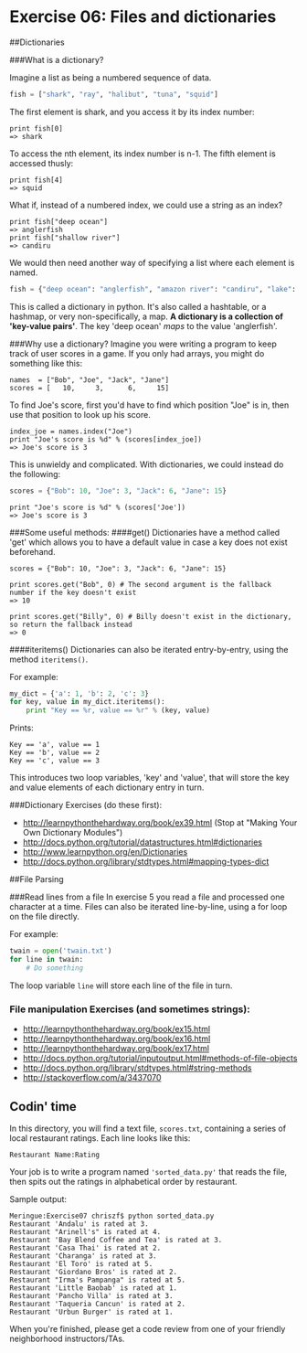 Exercise 06: Files and dictionaries
=======

##Dictionaries

###What is a dictionary?

Imagine a list as being a numbered sequence of data.
```python
fish = ["shark", "ray", "halibut", "tuna", "squid"]
```
The first element is shark, and you access it by its index number:
```
print fish[0]
=> shark
```
To access the nth element, its index number is n-1. The fifth element is accessed thusly:
```
print fish[4]
=> squid
```
What if, instead of a numbered index, we could use a string as an index?
```
print fish["deep ocean"]
=> anglerfish
print fish["shallow river"]
=> candiru
```
We would then need another way of specifying a list where each element is named.
```python
fish = {"deep ocean": "anglerfish", "amazon river": "candiru", "lake": "bass", "shallow river": "trout"}
```

This is called a dictionary in python. It's also called a hashtable, or a hashmap, or very non-specifically, a map. __A dictionary is a collection of 'key-value pairs'__. The key 'deep ocean' _maps_ to the value 'anglerfish'.

###Why use a dictionary?
Imagine you were writing a program to keep track of user scores in a game. If you only had arrays, you might do something like this:
```
names  = ["Bob", "Joe", "Jack", "Jane"]
scores = [   10,     3,      6,     15]
```
To find Joe's score, first you'd have to find which position "Joe" is in, then use that position to look up his score.
```
index_joe = names.index("Joe")
print "Joe's score is %d" % (scores[index_joe])
=> Joe's score is 3
```
This is unwieldy and complicated. With dictionaries, we could instead do the following:
```python
scores = {"Bob": 10, "Joe": 3, "Jack": 6, "Jane": 15}
```
```
print "Joe's score is %d" % (scores['Joe'])
=> Joe's score is 3
```

###Some useful methods:
####get()
Dictionaries have a method called 'get' which allows you to have a default value in case a key does not exist beforehand.
```
scores = {"Bob": 10, "Joe": 3, "Jack": 6, "Jane": 15}

print scores.get("Bob", 0) # The second argument is the fallback number if the key doesn't exist
=> 10

print scores.get("Billy", 0) # Billy doesn't exist in the dictionary, so return the fallback instead
=> 0
```

####iteritems()
Dictionaries can also be iterated entry-by-entry, using the method ```iteritems()```.

For example:
```python
my_dict = {'a': 1, 'b': 2, 'c': 3}
for key, value in my_dict.iteritems():
    print "Key == %r, value == %r" % (key, value)
```
Prints:
```
Key == 'a', value == 1
Key == 'b', value == 2
Key == 'c', value == 3
```
This introduces two loop variables, 'key' and 'value', that will store the key
and value elements of each dictionary entry in turn.


###Dictionary Exercises (do these first):
* http://learnpythonthehardway.org/book/ex39.html (Stop at "Making Your Own Dictionary Modules")
* http://docs.python.org/tutorial/datastructures.html#dictionaries
* http://www.learnpython.org/en/Dictionaries
* http://docs.python.org/library/stdtypes.html#mapping-types-dict




##File Parsing

###Read lines from a file
In exercise 5 you read a file and processed one character at a time. Files can also be iterated line-by-line, using a for loop on the file directly.

For example:
```python
twain = open('twain.txt')
for line in twain:
    # Do something
```
The loop variable ```line``` will store each line of the file in turn.

### File manipulation Exercises (and sometimes strings):
* http://learnpythonthehardway.org/book/ex15.html
* http://learnpythonthehardway.org/book/ex16.html
* http://learnpythonthehardway.org/book/ex17.html
* http://docs.python.org/tutorial/inputoutput.html#methods-of-file-objects
* http://docs.python.org/library/stdtypes.html#string-methods
* http://stackoverflow.com/a/3437070





Codin' time
-------
In this directory, you will find a text file, ```scores.txt```, containing a series of local restaurant ratings. Each line looks like this:
```
Restaurant Name:Rating
```
Your job is to write a program named ```'sorted_data.py'``` that reads the file, then spits out the ratings in alphabetical order by restaurant.

Sample output:
```
Meringue:Exercise07 chriszf$ python sorted_data.py
Restaurant 'Andalu' is rated at 3.
Restaurant "Arinell's" is rated at 4.
Restaurant 'Bay Blend Coffee and Tea' is rated at 3.
Restaurant 'Casa Thai' is rated at 2.
Restaurant 'Charanga' is rated at 3.
Restaurant 'El Toro' is rated at 5.
Restaurant 'Giordano Bros' is rated at 2.
Restaurant "Irma's Pampanga" is rated at 5.
Restaurant 'Little Baobab' is rated at 1.
Restaurant 'Pancho Villa' is rated at 3.
Restaurant 'Taqueria Cancun' is rated at 2.
Restaurant 'Urbun Burger' is rated at 1.
```
When you're finished, please get a code review from one of your friendly neighborhood instructors/TAs.  
